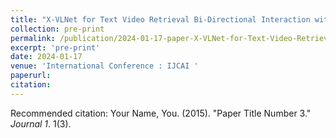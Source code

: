```yaml
---
title: "X-VLNet for Text Video Retrieval Bi-Directional Interaction with Fine-Grained Intra-Modality Alignment"
collection: pre-print
permalink: /publication/2024-01-17-paper-X-VLNet-for-Text-Video-Retrieval-Bi-Directional-Interaction-with-Fine-Grained-Intra-Modality-Alignment
excerpt: 'pre-print'
date: 2024-01-17
venue: 'International Conference : IJCAI '
paperurl: 
citation: 
---
```



<!--[Download paper here](https://ieeexplore.ieee.org/document/10363175?source=authoralert)-->

Recommended citation: Your Name, You. (2015). "Paper Title Number 3." <i>Journal 1</i>. 1(3).